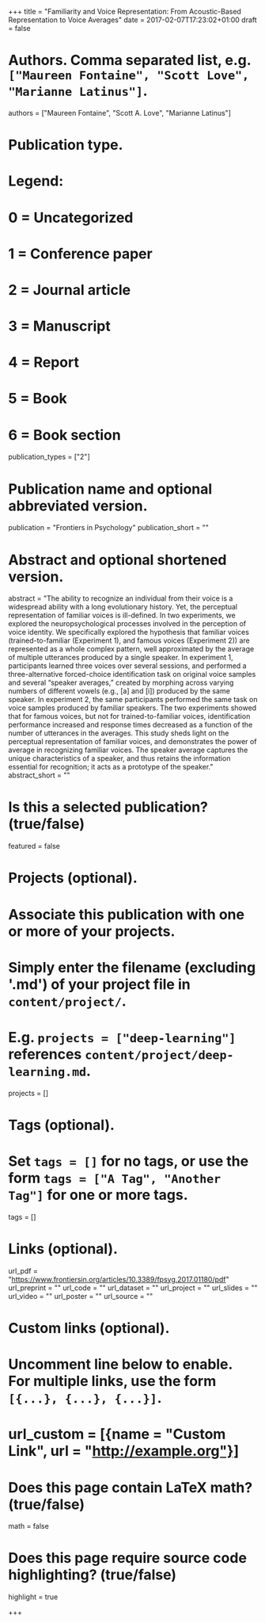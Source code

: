 +++
title = "Familiarity and Voice Representation: From Acoustic-Based Representation to Voice Averages"
date = 2017-02-07T17:23:02+01:00
draft = false

# Authors. Comma separated list, e.g. `["Maureen Fontaine", "Scott Love", "Marianne Latinus"]`.
authors = ["Maureen Fontaine", "Scott A. Love", "Marianne Latinus"]

# Publication type.
# Legend:
# 0 = Uncategorized
# 1 = Conference paper
# 2 = Journal article
# 3 = Manuscript
# 4 = Report
# 5 = Book
# 6 = Book section
publication_types = ["2"]

# Publication name and optional abbreviated version.
publication = "Frontiers in Psychology"
publication_short = ""

# Abstract and optional shortened version.
abstract = "The ability to recognize an individual from their voice is a widespread ability with a long evolutionary history. Yet, the perceptual representation of familiar voices is ill-defined. In two experiments, we explored the neuropsychological processes involved in the perception of voice identity. We specifically explored the hypothesis that familiar voices (trained-to-familiar (Experiment 1), and famous voices (Experiment 2)) are represented as a whole complex pattern, well approximated by the average of multiple utterances produced by a single speaker. In experiment 1, participants learned three voices over several sessions, and performed a three-alternative forced-choice identification task on original voice samples and several “speaker averages,” created by morphing across varying numbers of different vowels (e.g., [a] and [i]) produced by the same speaker. In experiment 2, the same participants performed the same task on voice samples produced by familiar speakers. The two experiments showed that for famous voices, but not for trained-to-familiar voices, identification performance increased and response times decreased as a function of the number of utterances in the averages. This study sheds light on the perceptual representation of familiar voices, and demonstrates the power of average in recognizing familiar voices. The speaker average captures the unique characteristics of a speaker, and thus retains the information essential for recognition; it acts as a prototype of the speaker."
abstract_short = ""

# Is this a selected publication? (true/false)
featured = false

# Projects (optional).
#   Associate this publication with one or more of your projects.
#   Simply enter the filename (excluding '.md') of your project file in `content/project/`.
#   E.g. `projects = ["deep-learning"]` references `content/project/deep-learning.md`.
projects = []

# Tags (optional).
#   Set `tags = []` for no tags, or use the form `tags = ["A Tag", "Another Tag"]` for one or more tags.
tags = []

# Links (optional).
url_pdf = "https://www.frontiersin.org/articles/10.3389/fpsyg.2017.01180/pdf"
url_preprint = ""
url_code = ""
url_dataset = ""
url_project = ""
url_slides = ""
url_video = ""
url_poster = ""
url_source = ""

# Custom links (optional).
#   Uncomment line below to enable. For multiple links, use the form `[{...}, {...}, {...}]`.
# url_custom = [{name = "Custom Link", url = "http://example.org"}]

# Does this page contain LaTeX math? (true/false)
math = false

# Does this page require source code highlighting? (true/false)
highlight = true

+++
